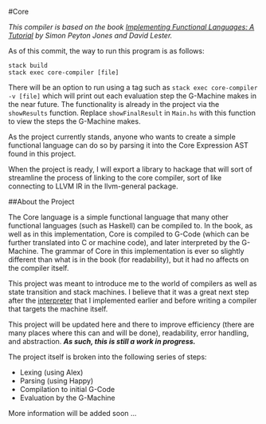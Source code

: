 #Core

*This compiler is based on the book [Implementing Functional Languages: A Tutorial](http://research.microsoft.com/en-us/um/people/simonpj/Papers/pj-lester-book/) by Simon Peyton Jones and David Lester.*

As of this commit, the way to run this program is as follows:
```
stack build  
stack exec core-compiler [file]
```
There will be an option to run using a tag such as ``` stack exec core-compiler -v [file] ``` which will print out each evaluation step the G-Machine makes in the near future. The functionality is already in the project via the ```showResults``` function. Replace ```showFinalResult``` in ```Main.hs``` with this function to view the steps the G-Machine makes.

As the project currently stands, anyone who wants to create a simple functional language can do so by parsing it into the Core Expression AST found in this project. 

When the project is ready, I will export a library to hackage that will sort of streamline the process of linking to the core compiler, sort of like connecting to LLVM IR in the llvm-general package.

##About the Project

The Core language is a simple functional language that many other functional languages (such as Haskell) can be compiled to. In the book, as well as in this implementation, Core is compiled to G-Code (which can be further translated into C or machine code), and later interpreted by the G-Machine. The grammar of Core in this implementation is ever so slightly different than what is in the book (for readability), but it had no affects on the compiler itself.

This project was meant to introduce me to the world of compilers as well as state transition and stack machines. I believe that it was a great next step after the [interpreter](https://github.com/aneksteind/Shkeem) that I implemented earlier and before writing a compiler that targets the machine itself. 

This project will be updated here and there to improve efficiency (there are many places where this can and will be done), readability, error handling, and abstraction. **_As such, this is still a work in progress._**

The project itself is broken into the following series of steps:  
- Lexing (using Alex)
- Parsing (using Happy)
- Compilation to initial G-Code
- Evaluation by the G-Machine
  

More information will be added soon ...

    
